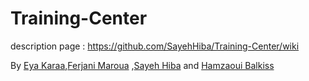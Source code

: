 # Training-Center

description page : https://github.com/SayehHiba/Training-Center/wiki

By [Eya Karaa](https://github.com/eyakaraa),[Ferjani Maroua](https://github.com/marouaferjani) ,[Sayeh Hiba](https://github.com/SayehHiba) and [Hamzaoui Balkiss](https://github.com/balkissHamzaoui)
